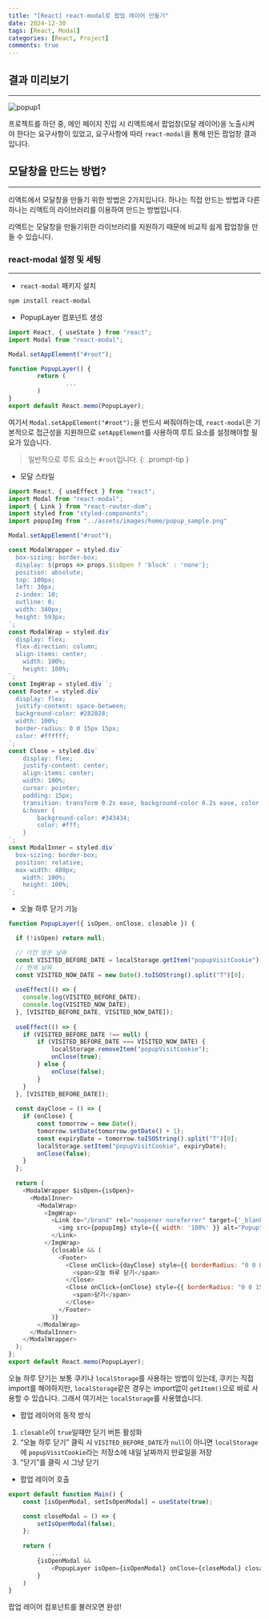 ```yaml
---
title: "[React] react-modal로 팝업 레이어 만들기"
date: 2024-12-30
tags: [React, Modal]
categories: [React, Project]
comments: true
---
```


## 결과 미리보기
---

![popup1](../assets/img/react-create-popuplayer/popup.png)

프로젝트를 하던 중, 메인 페이지 진입 시 리액트에서 팝업창(모달 레이어)을 노출시켜야 한다는 요구사항이 있었고, 요구사항에 따라 `react-modal`을 통해 만든 팝업창 결과입니다.

## 모달창을 만드는 방법?
---
리액트에서 모달창을 만들기 위한 방법은 2가지입니다. 하나는 직접 만드는 방법과 다른 하나는 리액트의 라이브러리를 이용하여 만드는 방법입니다.

리액트는 모달창을 만들기위한 라이브러리를 지원하기 때문에 비교적 쉽게 팝업창을 만들 수 있습니다.

### react-modal 설정 및 세팅
---
- `react-modal` 패키지 설치

```bash
npm install react-modal
```

- PopupLayer 컴포넌트 생성

```javascript
import React, { useState } from "react";
import Modal from "react-modal";

Modal.setAppElement("#root");

function PopupLayer() {
		return (
				...
		)
}
export default React.memo(PopupLayer);
```

여기서 `Modal.setAppElement("#root");`을 반드시 써줘야하는데, `react-modal`은 기본적으로 접근성을 지원하므로 `setAppElement`를 사용하여 루트 요소를 설정해야할 필요가 있습니다.
> 일반적으로 루트 요소는 `#root`입니다.
{: .prompt-tip }

- 모달 스타일

```javascript
import React, { useEffect } from "react";
import Modal from "react-modal";
import { Link } from "react-router-dom";
import styled from "styled-components";
import popupImg from "../assets/images/home/popup_sample.png"

Modal.setAppElement("#root");

const ModalWrapper = styled.div`
  box-sizing: border-box;
  display: ${props => props.$isOpen ? 'block' : 'none'};
  position: absolute;
  top: 100px;
  left: 30px;
  z-index: 10;
  outline: 0;
  width: 340px;
  height: 593px;
`;
const ModalWrap = styled.div`
  display: flex;
  flex-direction: column;
  align-items: center;
	width: 100%;
	height: 100%;
`;
const ImgWrap = styled.div``;
const Footer = styled.div`
  display: flex;
  justify-content: space-between;
  background-color: #282828;
  width: 100%;    
  border-radius: 0 0 15px 15px;
  color: #ffffff;
`;
const Close = styled.div`
	display: flex;
	justify-content: center;
	align-items: center;
	width: 100%;
	cursor: pointer;
	padding: 15px;
	transition: transform 0.2s ease, background-color 0.2s ease, color 0.2s ease;
	&:hover {
		background-color: #343434;
		color: #fff;
	}
`;
const ModalInner = styled.div`
  box-sizing: border-box;
  position: relative;
  max-width: 480px;
	width: 100%;
	height: 100%;
`;
```

- 오늘 하루 닫기 기능

``` javascript
function PopupLayer({ isOpen, onClose, closable }) {

  if (!isOpen) return null;

  // 이전 방문 날짜
  const VISITED_BEFORE_DATE = localStorage.getItem("popupVisitCookie");
  // 현재 날짜
  const VISITED_NOW_DATE = new Date().toISOString().split("T")[0];
  
  useEffect(() => {
  	console.log(VISITED_BEFORE_DATE);
  	console.log(VISITED_NOW_DATE);
  }, [VISITED_BEFORE_DATE, VISITED_NOW_DATE]);
  
  useEffect(() => {
  	if (VISITED_BEFORE_DATE !== null) {
  		if (VISITED_BEFORE_DATE === VISITED_NOW_DATE) {
  			localStorage.removeItem("popupVisitCookie");
  			onClose(true);
  		} else {
  			onClose(false);
  		}
  	}
  }, [VISITED_BEFORE_DATE]);
  
  const dayClose = () => {
  	if (onClose) {
  		const tomorrow = new Date();
  		tomorrow.setDate(tomorrow.getDate() + 1);
  		const expiryDate = tomorrow.toISOString().split("T")[0];
  		localStorage.setItem("popupVisitCookie", expiryDate);
  		onClose(false);
  	}
  };
  
  return (
    <ModalWrapper $isOpen={isOpen}>
      <ModalInner>
        <ModalWrap>
          <ImgWrap>
            <Link to="/brand" rel="noopener noreferrer" target={'_blank'} cursor="pointer">
              <img src={popupImg} style={{ width: '100%' }} alt="Popup" />
            </Link>
          </ImgWrap>
            {closable && (
              <Footer>
                <Close onClick={dayClose} style={{ borderRadius: "0 0 0 15px" }}>
                  <span>오늘 하루 닫기</span>
                </Close>
                <Close onClick={onClose} style={{ borderRadius: "0 0 15px 0" }}>
                  <span>닫기</span>
                </Close>
              </Footer>
            )}
        </ModalWrap>
      </ModalInner>
    </ModalWrapper>
  );
};
export default React.memo(PopupLayer);
```

오늘 하루 닫기는 보통 쿠키나 `localStorage`를 사용하는 방법이 있는데, 쿠키는 직접 import를 해야하지만, `localStorage`같은 경우는 import없이 `getItem()`으로 바로 사용할 수 있습니다. 그래서 여기서는 `localStorage`를 사용했습니다.

- 팝업 레이어의 동작 방식
1. `closable`이 `true`일때만 닫기 버튼 활성화
2. “오늘 하루 닫기” 클릭 시 `VISITED_BEFORE_DATE`가 `null`이 아니면 `localStorage`에 `popupVisitCookie`라는 저장소에 내일 날짜까지 만료일을 저장
3. “닫기”를 클릭 시 그냥 닫기

- 팝업 레이어 호출

```javascript
export default function Main() {
    const [isOpenModal, setIsOpenModal] = useState(true);

    const closeModal = () => {
        setIsOpenModal(false);
    };
    
    return (
		    ...
        {isOpenModal &&
            <PopupLayer isOpen={isOpenModal} onClose={closeModal} closable={true} />
        }
    )
}
```

팝업 레이어 컴포넌트를 불러오면 완성!